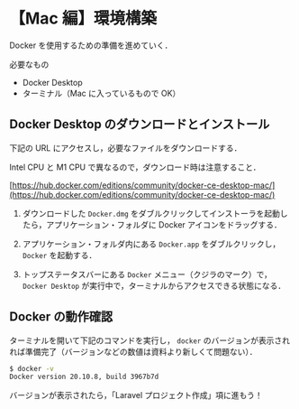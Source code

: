 # 【Mac 編】環境構築

Docker を使用するための準備を進めていく．

必要なもの

- Docker Desktop
- ターミナル（Mac に入っているもので OK）

## Docker Desktop のダウンロードとインストール

下記の URL にアクセスし，必要なファイルをダウンロードする．

Intel CPU と M1 CPU で異なるので，ダウンロード時は注意すること．

[https://hub.docker.com/editions/community/docker-ce-desktop-mac/](https://hub.docker.com/editions/community/docker-ce-desktop-mac/)

1. ダウンロードした `Docker.dmg` をダブルクリックしてインストーラを起動したら，アプリケーション・フォルダに Docker アイコンをドラッグする．

2. アプリケーション・フォルダ内にある `Docker.app` をダブルクリックし， `Docker` を起動する．

3. トップステータスバーにある `Docker` メニュー（クジラのマーク）で， `Docker Desktop` が実行中で，ターミナルからアクセスできる状態になる．

## Docker の動作確認

ターミナルを開いて下記のコマンドを実行し， `docker` のバージョンが表示されれば準備完了（バージョンなどの数値は資料より新しくて問題ない）．

```bash
$ docker -v
Docker version 20.10.8, build 3967b7d

```

バージョンが表示されたら，「Laravel プロジェクト作成」項に進もう！

